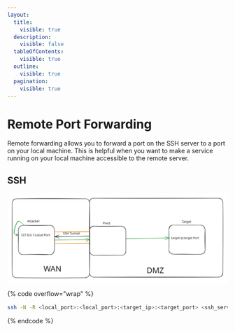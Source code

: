 ```yaml
---
layout:
  title:
    visible: true
  description:
    visible: false
  tableOfContents:
    visible: true
  outline:
    visible: true
  pagination:
    visible: true
---
```


# Remote Port Forwarding

Remote forwarding allows you to forward a port on the SSH server to a port on your local machine. This is helpful when you want to make a service running on your local machine accessible to the remote server.

## SSH

<img src="../../.gitbook/assets/file.excalidraw.svg" alt="" class="gitbook-drawing">

{% code overflow="wrap" %}
```bash
ssh -N -R <local_port>:<local_port>:<target_ip>:<target_port> <ssh_server_username>@<ssh_server_ip>
```
{% endcode %}
